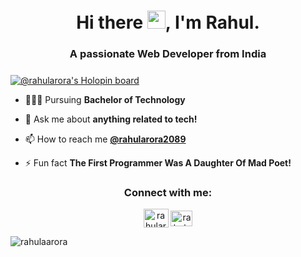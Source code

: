 <h1 align="center">Hi there <img src="https://github.com/TheDudeThatCode/TheDudeThatCode/blob/master/Assets/Hi.gif" width="29">, I'm Rahul.</h1>
<h3 align="center" style="
    margin-bottom: 24px;
">A passionate Web Developer from India</h3>
<!-- <img src="https://media-exp1.licdn.com/dms/image/D4D16AQFCc1KbTojbGw/profile-displaybackgroundimage-shrink_350_1400/0/1664976317962?e=1670457600&v=beta&t=OyMi4ty7iMfvArtIKWj0Obk3_OM9cj6RwTqcaJwQXMA"> -->

[![@rahularora's Holopin board](https://holopin.io/api/user/board?user=rahularora)](https://holopin.io/@rahularora)

- 👨🏼‍🎓 Pursuing **Bachelor of Technology**

- 💬 Ask me about **anything related to tech!**

- 📫 How to reach me **[@rahularora2089](https://twitter.com/rahularora2089)**

- ⚡ Fun fact **The First Programmer Was A Daughter Of Mad Poet!**

<!-- <p><img align="center" src="https://github-readme-stats.vercel.app/api?username=rahulaarora&show_icons=true&locale=en&count_private=true&theme=dark&custom_title=Stats&layout=compact&card_width=5" alt="rahulaarora" /></p>

<p><img align="center" src="https://github-readme-streak-stats.herokuapp.com/?user=rahulaarora&" alt="rahulaarora" /></p> -->

<h3 align="center">Connect with me:</h3>
<p align="center">
<a href="https://twitter.com/rahularora2089" target="blank"><img align="center" src="https://raw.githubusercontent.com/rahuldkjain/github-profile-readme-generator/master/src/images/icons/Social/twitter.svg" alt="rahularora2089" height="30" width="40" /></a>
<a href="https://linkedin.com/in/rahul-arora-2089" target="blank"><img align="center" src="https://raw.githubusercontent.com/rahuldkjain/github-profile-readme-generator/master/src/images/icons/Social/linked-in-alt.svg" alt="rahul-arora-2089" height="25" width="35" /></a>
</p>

<p align="left"> <img src="https://komarev.com/ghpvc/?username=rahulaarora&label=Visitors&color=0e75b6&style=flat" alt="rahulaarora" /> </p>

